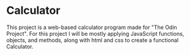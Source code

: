 # Calculator

This project is a web-based calculator program made for "The Odin Project". For this project I will be mostly applying JavaScript functions, objects, and methods, along with html and css to create a functional Calculator.
